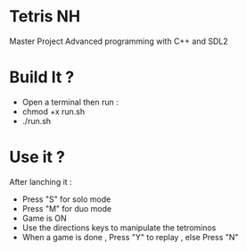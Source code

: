 # Tetris NH

Master Project 
Advanced programming with C++ and SDL2

# Build It ? 

- Open a terminal then run : 
- chmod +x run.sh
- ./run.sh 
  
# Use it ?

After lanching it : 
- Press "S" for solo mode
- Press "M" for duo mode
- Game is ON
- Use the directions keys to manipulate the tetrominos
- When a game is done , Press "Y" to replay , else Press "N"

